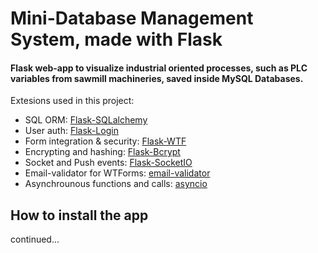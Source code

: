 # Mini-Database Management System, made with Flask

#### Flask web-app to visualize industrial oriented processes, such as PLC variables from sawmill machineries, saved inside MySQL Databases.
Extesions used in this project:
- SQL ORM: [Flask-SQLalchemy](http://flask-sqlalchemy.pocoo.org/2.1/)
- User auth: [Flask-Login](https://flask-login.readthedocs.io/en/latest/)
- Form integration & security: [Flask-WTF](https://flask-login.readthedocs.io/en/latest/)
- Encrypting and hashing: [Flask-Bcrypt](https://flask-login.readthedocs.io/en/latest/)
- Socket and Push events: [Flask-SocketIO](https://flask-socketio.readthedocs.io/en/latest)
- Email-validator for WTForms: [email-validator](https://pypi.org/project/email-validator/)
- Asynchrounous functions and calls: [asyncio](https://docs.python.org/3/library/asyncio.html#module-asyncio)

## How to install the app

continued...